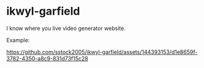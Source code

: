 # ikwyl-garfield
I know where you live video generator website.

Example: 

https://github.com/sstock2005/ikwyl-garfield/assets/144393153/d1e8659f-3782-4350-a8c9-831d73f15c28

